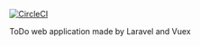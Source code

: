 [![CircleCI](https://circleci.com/gh/NickSynev/LaravelVueToDo.svg?style=svg)](https://circleci.com/gh/NickSynev/LaravelVueToDo)

ToDo web application made by Laravel and Vuex
